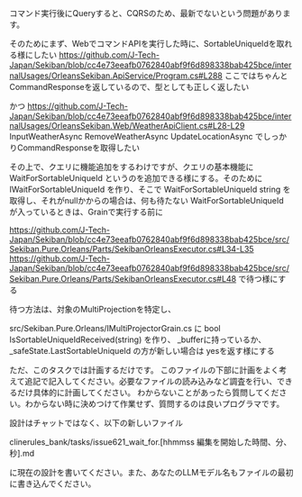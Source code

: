 コマンド実行後にQueryすると、CQRSのため、最新でないという問題があります。

そのためにまず、WebでコマンドAPIを実行した時に、SortableUniqueIdを取れる様にしたい
https://github.com/J-Tech-Japan/Sekiban/blob/cc4e73eeafb0762840abf9f6d898338bab425bce/internalUsages/OrleansSekiban.ApiService/Program.cs#L288
ここではちゃんとCommandResponseを返しているので、型としても正しく返したい

かつ
https://github.com/J-Tech-Japan/Sekiban/blob/cc4e73eeafb0762840abf9f6d898338bab425bce/internalUsages/OrleansSekiban.Web/WeatherApiClient.cs#L28-L29
InputWeatherAsync
RemoveWeatherAsync
UpdateLocationAsync
でしっかりCommandResponseを取得したい

その上で、クエリに機能追加をするわけですが、クエリの基本機能に WaitForSortableUniqueId というのを追加できる様にする。そのために IWaitForSortableUniqueId を作り、そこで
WaitForSortableUniqueId string
を取得し、それがnullかからの場合は、何も待たない
WaitForSortableUniqueId
が入っているときは、Grainで実行する前に

https://github.com/J-Tech-Japan/Sekiban/blob/cc4e73eeafb0762840abf9f6d898338bab425bce/src/Sekiban.Pure.Orleans/Parts/SekibanOrleansExecutor.cs#L34-L35
https://github.com/J-Tech-Japan/Sekiban/blob/cc4e73eeafb0762840abf9f6d898338bab425bce/src/Sekiban.Pure.Orleans/Parts/SekibanOrleansExecutor.cs#L48
で待つ様にする

待つ方法は、対象のMultiProjectionを特定し、

src/Sekiban.Pure.Orleans/IMultiProjectorGrain.cs
に
bool IsSortableUniqueIdReceived(string)
を作り、
_bufferに持っているか、_safeState.LastSortableUniqueId の方が新しい場合は yesを返す様にする

ただ、このタスクでは計画するだけです。
このファイルの下部に計画をよく考えて追記で記入してください。必要なファイルの読み込みなど調査を行い、できるだけ具体的に計画してください。
わからないことがあったら質問してください。わからない時に決めつけて作業せず、質問するのは良いプログラマです。

設計はチャットではなく、以下の新しいファイル

clinerules_bank/tasks/issue621_wait_for.[hhmmss 編集を開始した時間、分、秒].md

に現在の設計を書いてください。また、あなたのLLMモデル名もファイルの最初に書き込んでください。
